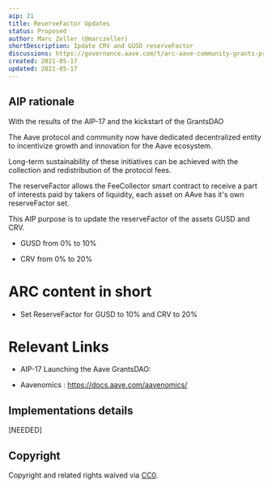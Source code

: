 ```yaml
---
aip: 21
title: ReserveFactor Updates
status: Proposed 
author: Marc Zeller (@marczeller)
shortDescription: Ipdate CRV and GUSD reserveFactor
discussions: https://governance.aave.com/t/arc-aave-community-grants-program/3642
created: 2021-05-17
updated: 2021-05-17
---
```


## AIP rationale

With the results of the AIP-17 and the kickstart of the GrantsDAO

The Aave protocol and community now have dedicated decentralized entity to incentivize growth and innovation for the Aave ecosystem.

Long-term sustainability of these initiatives can be achieved with the collection and redistribution of the protocol fees.

The reserveFactor allows the FeeCollector smart contract to receive a part of interests paid by takers of liquidity, each asset on AAve has it's own reserveFactor set.

This AIP purpose is to update the reserveFactor of the assets GUSD and CRV.

- GUSD from 0% to 10%

- CRV from 0% to 20%

# ARC content in short

* Set ReserveFactor for GUSD to 10% and CRV to 20%

# Relevant Links

* AIP-17 Launching the Aave GrantsDAO: 

* Aavenomics : https://docs.aave.com/aavenomics/


## Implementations details

[NEEDED]

## Copyright

Copyright and related rights waived via [CC0](https://creativecommons.org/publicdomain/zero/1.0/).
